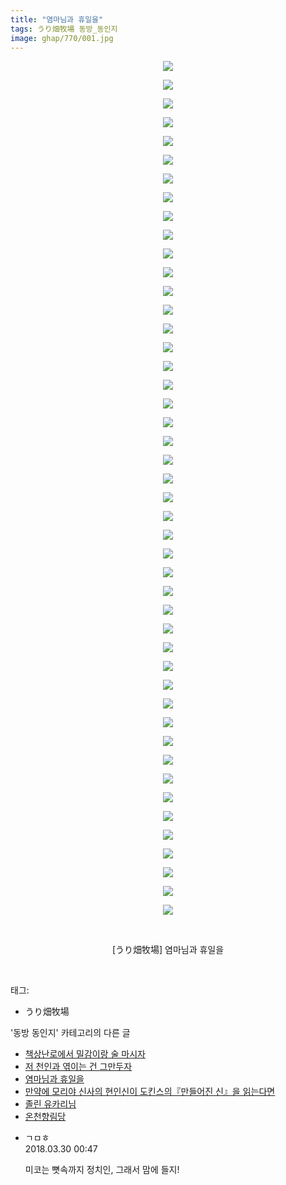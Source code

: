 ```yaml
---
title: "염마님과 휴일을"
tags: うり畑牧場 동방_동인지
image: ghap/770/001.jpg
---
```

<div class="article">
<p style="text-align: center; clear: none; float: none;"><img src="{{ site.nasurl }}/ghap/770/001.jpg"/></p>
<p style="text-align: center; clear: none; float: none;"><img src="{{ site.nasurl }}/ghap/770/002.jpg"/></p>
<p style="text-align: center; clear: none; float: none;"><img src="{{ site.nasurl }}/ghap/770/003.jpg"/></p>
<p style="text-align: center; clear: none; float: none;"><img src="{{ site.nasurl }}/ghap/770/004.jpg"/></p>
<p style="text-align: center; clear: none; float: none;"><img src="{{ site.nasurl }}/ghap/770/005.jpg"/></p>
<p style="text-align: center; clear: none; float: none;"><img src="{{ site.nasurl }}/ghap/770/006.jpg"/></p>
<p style="text-align: center; clear: none; float: none;"><img src="{{ site.nasurl }}/ghap/770/007.jpg"/></p>
<p style="text-align: center; clear: none; float: none;"><img src="{{ site.nasurl }}/ghap/770/008.jpg"/></p>
<p style="text-align: center; clear: none; float: none;"><img src="{{ site.nasurl }}/ghap/770/009.jpg"/></p>
<p style="text-align: center; clear: none; float: none;"><img src="{{ site.nasurl }}/ghap/770/010.jpg"/></p>
<p style="text-align: center; clear: none; float: none;"><img src="{{ site.nasurl }}/ghap/770/011.jpg"/></p>
<p style="text-align: center; clear: none; float: none;"><img src="{{ site.nasurl }}/ghap/770/012.jpg"/></p>
<p style="text-align: center; clear: none; float: none;"><img src="{{ site.nasurl }}/ghap/770/013.jpg"/></p>
<p style="text-align: center; clear: none; float: none;"><img src="{{ site.nasurl }}/ghap/770/014.jpg"/></p>
<p style="text-align: center; clear: none; float: none;"><img src="{{ site.nasurl }}/ghap/770/015.jpg"/></p>
<p style="text-align: center; clear: none; float: none;"><img src="{{ site.nasurl }}/ghap/770/016.jpg"/></p>
<p style="text-align: center; clear: none; float: none;"><img src="{{ site.nasurl }}/ghap/770/017.jpg"/></p>
<p style="text-align: center; clear: none; float: none;"><img src="{{ site.nasurl }}/ghap/770/018.jpg"/></p>
<p style="text-align: center; clear: none; float: none;"><img src="{{ site.nasurl }}/ghap/770/019.jpg"/></p>
<p style="text-align: center; clear: none; float: none;"><img src="{{ site.nasurl }}/ghap/770/020.jpg"/></p>
<p style="text-align: center; clear: none; float: none;"><img src="{{ site.nasurl }}/ghap/770/021.jpg"/></p>
<p style="text-align: center; clear: none; float: none;"><img src="{{ site.nasurl }}/ghap/770/022.jpg"/></p>
<p style="text-align: center; clear: none; float: none;"><img src="{{ site.nasurl }}/ghap/770/023.jpg"/></p>
<p style="text-align: center; clear: none; float: none;"><img src="{{ site.nasurl }}/ghap/770/024.jpg"/></p>
<p style="text-align: center; clear: none; float: none;"><img src="{{ site.nasurl }}/ghap/770/025.jpg"/></p>
<p style="text-align: center; clear: none; float: none;"><img src="{{ site.nasurl }}/ghap/770/026.jpg"/></p>
<p style="text-align: center; clear: none; float: none;"><img src="{{ site.nasurl }}/ghap/770/027.jpg"/></p>
<p style="text-align: center; clear: none; float: none;"><img src="{{ site.nasurl }}/ghap/770/028.jpg"/></p>
<p style="text-align: center; clear: none; float: none;"><img src="{{ site.nasurl }}/ghap/770/029.jpg"/></p>
<p style="text-align: center; clear: none; float: none;"><img src="{{ site.nasurl }}/ghap/770/030.jpg"/></p>
<p style="text-align: center; clear: none; float: none;"><img src="{{ site.nasurl }}/ghap/770/031.jpg"/></p>
<p style="text-align: center; clear: none; float: none;"><img src="{{ site.nasurl }}/ghap/770/032.jpg"/></p>
<p style="text-align: center; clear: none; float: none;"><img src="{{ site.nasurl }}/ghap/770/033.jpg"/></p>
<p style="text-align: center; clear: none; float: none;"><img src="{{ site.nasurl }}/ghap/770/034.jpg"/></p>
<p style="text-align: center; clear: none; float: none;"><img src="{{ site.nasurl }}/ghap/770/035.jpg"/></p>
<p style="text-align: center; clear: none; float: none;"><img src="{{ site.nasurl }}/ghap/770/036.jpg"/></p>
<p style="text-align: center; clear: none; float: none;"><img src="{{ site.nasurl }}/ghap/770/037.jpg"/></p>
<p style="text-align: center; clear: none; float: none;"><img src="{{ site.nasurl }}/ghap/770/038.jpg"/></p>
<p style="text-align: center; clear: none; float: none;"><img src="{{ site.nasurl }}/ghap/770/039.jpg"/></p>
<p style="text-align: center; clear: none; float: none;"><img src="{{ site.nasurl }}/ghap/770/040.jpg"/></p>
<p style="text-align: center; clear: none; float: none;"><img src="{{ site.nasurl }}/ghap/770/041.jpg"/></p>
<p style="text-align: center; clear: none; float: none;"><img src="{{ site.nasurl }}/ghap/770/042.jpg"/></p>
<p style="text-align: center; clear: none; float: none;"><img src="{{ site.nasurl }}/ghap/770/043.jpg"/></p>
<p style="text-align: center; clear: none; float: none;"><img src="{{ site.nasurl }}/ghap/770/044.jpg"/></p>
<p style="text-align: center; clear: none; float: none;"><img src="{{ site.nasurl }}/ghap/770/045.jpg"/></p>
<p style="text-align: center; clear: none; float: none;"><img src="{{ site.nasurl }}/ghap/770/046.jpg"/></p>
<p style="text-align: center; clear: none; float: none;"><br/></p>
<p style="text-align: center; clear: none; float: none;">[うり畑牧場] 염마님과 휴일을</p>
<p><br/></p>
</div><div class="tagTrail">
<p>태그: </p>
<ul>
<li>うり畑牧場</li>
</ul>
</div><div class="another">
<p>'동방 동인지' 카테고리의 다른 글</p>
<ul>
<li><a href="/2016-07-09-ghap_774">책상난로에서 밀감이랑 술 마시자</a></li>
<li><a href="/2016-07-09-ghap_772">저 천인과 엮이는 건 그만두자</a></li>
<li><a href="/2016-07-09-ghap_770">염마님과 휴일을</a></li>
<li><a href="/2016-07-09-ghap_769">만약에 모리야 신사의 현인신이 도킨스의『만들어진 신』을 읽는다면</a></li>
<li><a href="/2016-07-09-ghap_768">졸린 유카리님</a></li>
<li><a href="/2016-07-09-ghap_767">온천향림당</a></li>
</ul>
</div><div class="cb_module cb_fluid">
<div class="cb_wrt cb_profile">
<div class="comment">
<ul>
<li class="cb_thumb_off" id="comment15229984">
<div class="cb_comment_area">
<div class="cb_info_area">
<div class="cb_section">
<span class="cb_nick_name">ㄱㅁㅎ</span>
</div>
<div class="cb_section">
<span class="cb_date">2018.03.30 00:47 </span>
</div>
</div>
<div class="cb_dsc_comment">
<p class="cb_dsc">
											미코는 뼛속까지 정치인, 그래서 맘에 들지!
										</p>
</div>
</div></li>
</ul>
</div>
</div><!-- commentList close -->
</div>